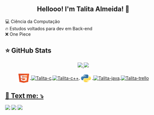 <span align="center">

## Hellooo! I'm Talita Almeida! 👋 

</span>

<p>
  💻 Ciência da Computação <br/>
   🔥 Estudos voltados para dev em Back-end <br/>
  ❌ One Piece 
</p>

## ⭐ GitHub Stats
<div align="center">
  <a href="https://github.com/talitalmeida">
  <img height="180em" src="https://github-readme-stats.vercel.app/api?username=talitalmeida&show_icons=true&theme=radical&include_all_commits=true&count_private=true"/>
  <img src="https://github-readme-stats.vercel.app/api/top-langs/?username=talitalmeida&layout=compact&langs_count=7&theme=radical">
</div>
  
<!--img height="180em" src="https://github-readme-stats.vercel.app/api/top-langs/?username=talitalmeida&layout=compact&langs_count=7&theme=radical
 -->
<br> 
<div style=" display: inline_block"> <!--Ícones de dev-->
  <div align="center">
    <img align="center" alt="Talita-HTML" height="30" width="40" src="https://raw.githubusercontent.com/devicons/devicon/master/icons/html5/html5-original.svg">
    <img align="center" alt="Talita-c" height="30" width="40" img src="https://cdn.jsdelivr.net/gh/devicons/devicon/icons/c/c-original.svg" />
    <img align="center" alt="Talita-c++" height="30" width="40" img src="https://cdn.jsdelivr.net/gh/devicons/devicon/icons/cplusplus/cplusplus-original.svg" />     
    <img align="center" alt="Talita-Python" height="30" width="40" src="https://raw.githubusercontent.com/devicons/devicon/master/icons/python/python-original.svg">
    <img align="center" alt="Talita-java" height="50" width="40"  img src="https://cdn.jsdelivr.net/gh/devicons/devicon/icons/java/java-original-wordmark.svg" />
    <img align="center" alt="Talita-trello" height="70" width="90" img src="https://cdn.jsdelivr.net/gh/devicons/devicon/icons/trello/trello-plain-wordmark.svg" /> 
  </div> 
</div>
  
 ## 💌 Text me: ⤵️
 <div><!--Redes sociais-->
    <a href="https://instagram.com/talitalmeida10" target="_blank"><img src="https://img.shields.io/badge/-Instagram-%23E4405F?style=for-the-badge&logo=instagram&logoColor=white" target="_blank"></a>
   <a href = "mailto:talitalmeida.s16@gmail.com"><img src="https://img.shields.io/badge/-Gmail-%23333?style=for-the-badge&logo=gmail&logoColor=white" target="_blank"></a>
   <a href="https://www.linkedin.com/in/talitalmeidaa" target="_blank"><img src="https://img.shields.io/badge/-LinkedIn-%230077B5?style=for-the-badge&logo=linkedin&logoColor=white" target="_blank"></a>
</div>
